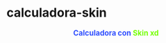 # calculadora-skin
<Big><h4 style="text-align:Center;"><font color="#304FFE">Calculadora con </font><font color="#76FF03"> Skin xd</font></h4>
